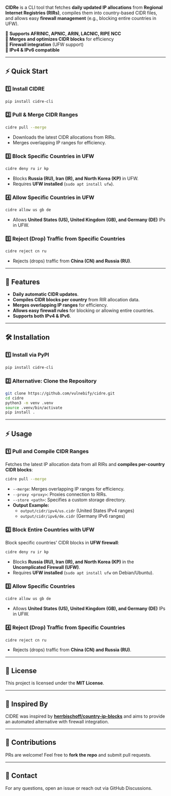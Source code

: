 **CIDRe** is a CLI tool that fetches **daily updated IP allocations** from **Regional Internet Registries (RIRs)**, compiles them into country-based CIDR files, and allows easy **firewall management** (e.g., blocking entire countries in UFW).

🔹 **Supports AFRINIC, APNIC, ARIN, LACNIC, RIPE NCC**  
🔹 **Merges and optimizes CIDR blocks** for efficiency  
🔹 **Firewall integration** (UFW support)  
🔹 **IPv4 & IPv6 compatible**  

---

## ⚡ Quick Start

### **1️⃣ Install CIDRE**

```bash
pip install cidre-cli
```

### **2️⃣ Pull & Merge CIDR Ranges**

```bash
cidre pull --merge
```

- Downloads the latest CIDR allocations from RIRs.
- Merges overlapping IP ranges for efficiency.

### **3️⃣ Block Specific Countries in UFW**

```bash
cidre deny ru ir kp
```

- Blocks **Russia (RU), Iran (IR), and North Korea (KP)** in UFW.
- Requires **UFW installed** (`sudo apt install ufw`).

### **4️⃣ Allow Specific Countries in UFW**

```bash
cidre allow us gb de
```

- Allows **United States (US), United Kingdom (GB), and Germany (DE)** IPs in UFW.

### **5️⃣ Reject (Drop) Traffic from Specific Countries**

```bash
cidre reject cn ru
```

- Rejects (drops) traffic from **China (CN) and Russia (RU)**.

---

## 🚀 Features

- **Daily automatic CIDR updates**.
- **Compiles CIDR blocks per country** from RIR allocation data.
- **Merges overlapping IP ranges** for efficiency.
- **Allows easy firewall rules** for blocking or allowing entire countries.
- **Supports both IPv4 & IPv6**.

---

## 🛠️ Installation

### **1️⃣ Install via PyPI**

```bash
pip install cidre-cli
```

### **2️⃣ Alternative: Clone the Repository**

```bash
git clone https://github.com/vulnebify/cidre.git
cd cidre
python3 -m venv .venv
source .venv/bin/activate
pip install .
```

---

## ⚡ Usage

### **1️⃣ Pull and Compile CIDR Ranges**

Fetches the latest IP allocation data from all RIRs and **compiles per-country CIDR blocks**:

```bash
cidre pull --merge
```

- `--merge`: Merges overlapping IP ranges for efficiency.
- `--proxy <proxy>`: Proxies connection to RIRs.
- `--store <path>`: Specifies a custom storage directory.
- **Output Example:**
  - `output/cidr/ipv4/us.cidr` (United States IPv4 ranges)
  - `output/cidr/ipv6/de.cidr` (Germany IPv6 ranges)

### **2️⃣ Block Entire Countries with UFW**

Block specific countries' CIDR blocks in **UFW firewall**:

```bash
cidre deny ru ir kp
```

- Blocks **Russia (RU), Iran (IR), and North Korea (KP)** in the **Uncomplicated Firewall (UFW)**.
- Requires **UFW installed** (`sudo apt install ufw` on Debian/Ubuntu).

### **3️⃣ Allow Specific Countries**

```bash
cidre allow us gb de
```

- Allows **United States (US), United Kingdom (GB), and Germany (DE)** IPs in UFW.

### **4️⃣ Reject (Drop) Traffic from Specific Countries**

```bash
cidre reject cn ru
```

- Rejects (drops) traffic from **China (CN) and Russia (RU)**.

---

## 📄 License

This project is licensed under the **MIT License**.

---

## 🙌 Inspired By

CIDRE was inspired by **[herrbischoff/country-ip-blocks](https://github.com/herrbischoff/country-ip-blocks)** and aims to provide an automated alternative with firewall integration.

---

## 🤝 Contributions

PRs are welcome! Feel free to **fork the repo** and submit pull requests.

---

## 📧 Contact

For any questions, open an issue or reach out via GitHub Discussions.

